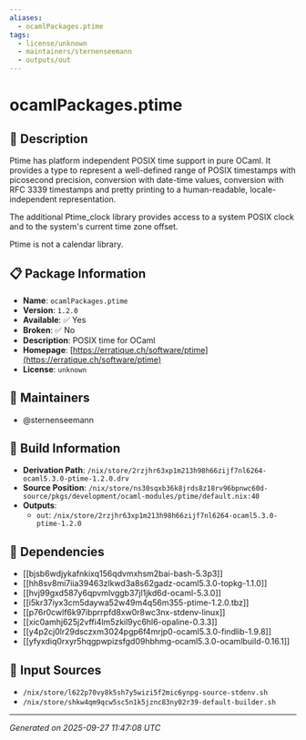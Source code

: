 ```yaml
---
aliases:
  - ocamlPackages.ptime
tags:
  - license/unknown
  - maintainers/sternenseemann
  - outputs/out
---
```


# ocamlPackages.ptime

## 📝 Description

Ptime has platform independent POSIX time support in pure OCaml.
It provides a type to represent a well-defined range of POSIX timestamps
with picosecond precision, conversion with date-time values, conversion
with RFC 3339 timestamps and pretty printing to a human-readable,
locale-independent representation.

The additional Ptime_clock library provides access to a system POSIX clock
and to the system's current time zone offset.

Ptime is not a calendar library.


## 📋 Package Information

- **Name**: `ocamlPackages.ptime`
- **Version**: `1.2.0`
- **Available**: ✅ Yes
- **Broken**: ✅ No
- **Description**: POSIX time for OCaml
- **Homepage**: [https://erratique.ch/software/ptime](https://erratique.ch/software/ptime)
- **License**: `unknown`
## 👥 Maintainers

- @sternenseemann


## 🔧 Build Information

- **Derivation Path**: `/nix/store/2rzjhr63xp1m213h98h66zijf7nl6264-ocaml5.3.0-ptime-1.2.0.drv`
- **Source Position**: `/nix/store/ns30sqxb36k8jrds8z18rv96bpnwc60d-source/pkgs/development/ocaml-modules/ptime/default.nix:40`
- **Outputs**:
  - `out`:  `/nix/store/2rzjhr63xp1m213h98h66zijf7nl6264-ocaml5.3.0-ptime-1.2.0`

## 🔗 Dependencies

- [[bjsb6wdjykafnkixq156qdvmxhsm2bai-bash-5.3p3]]
- [[hh8sv8mi7iia39463zlkwd3a8s62gadz-ocaml5.3.0-topkg-1.1.0]]
- [[hvj99gxd587y6qpvmlvggb37jl1jkd6d-ocaml-5.3.0]]
- [[i5kr37iyx3cm5daywa52w49m4q56m355-ptime-1.2.0.tbz]]
- [[p76r0cwlf6k97ibprrpfd8xw0r8wc3nx-stdenv-linux]]
- [[xic0amhj625j2vffi4lm5zkil9yc6hl6-opaline-0.3.3]]
- [[y4p2cj0lr29dsczxm3024pgp6f4mrjp0-ocaml5.3.0-findlib-1.9.8]]
- [[yfyxdiq0rxyr5hqgpwpizsfgd09hbhmg-ocaml5.3.0-ocamlbuild-0.16.1]]

## 📁 Input Sources

- `/nix/store/l622p70vy8k5sh7y5wizi5f2mic6ynpg-source-stdenv.sh`
- `/nix/store/shkw4qm9qcw5sc5n1k5jznc83ny02r39-default-builder.sh`

---
*Generated on 2025-09-27 11:47:08 UTC*
